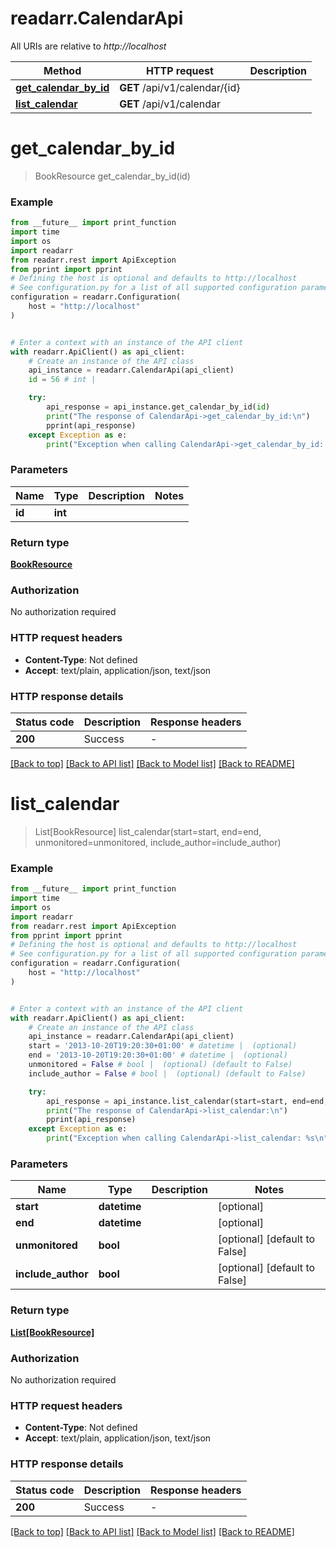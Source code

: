 # readarr.CalendarApi

All URIs are relative to *http://localhost*

Method | HTTP request | Description
------------- | ------------- | -------------
[**get_calendar_by_id**](CalendarApi.md#get_calendar_by_id) | **GET** /api/v1/calendar/{id} | 
[**list_calendar**](CalendarApi.md#list_calendar) | **GET** /api/v1/calendar | 


# **get_calendar_by_id**
> BookResource get_calendar_by_id(id)



### Example

```python
from __future__ import print_function
import time
import os
import readarr
from readarr.rest import ApiException
from pprint import pprint
# Defining the host is optional and defaults to http://localhost
# See configuration.py for a list of all supported configuration parameters.
configuration = readarr.Configuration(
    host = "http://localhost"
)


# Enter a context with an instance of the API client
with readarr.ApiClient() as api_client:
    # Create an instance of the API class
    api_instance = readarr.CalendarApi(api_client)
    id = 56 # int | 

    try:
        api_response = api_instance.get_calendar_by_id(id)
        print("The response of CalendarApi->get_calendar_by_id:\n")
        pprint(api_response)
    except Exception as e:
        print("Exception when calling CalendarApi->get_calendar_by_id: %s\n" % e)
```

### Parameters

Name | Type | Description  | Notes
------------- | ------------- | ------------- | -------------
 **id** | **int**|  | 

### Return type

[**BookResource**](BookResource.md)

### Authorization

No authorization required

### HTTP request headers

 - **Content-Type**: Not defined
 - **Accept**: text/plain, application/json, text/json

### HTTP response details
| Status code | Description | Response headers |
|-------------|-------------|------------------|
**200** | Success |  -  |

[[Back to top]](#) [[Back to API list]](../README.md#documentation-for-api-endpoints) [[Back to Model list]](../README.md#documentation-for-models) [[Back to README]](../README.md)

# **list_calendar**
> List[BookResource] list_calendar(start=start, end=end, unmonitored=unmonitored, include_author=include_author)



### Example

```python
from __future__ import print_function
import time
import os
import readarr
from readarr.rest import ApiException
from pprint import pprint
# Defining the host is optional and defaults to http://localhost
# See configuration.py for a list of all supported configuration parameters.
configuration = readarr.Configuration(
    host = "http://localhost"
)


# Enter a context with an instance of the API client
with readarr.ApiClient() as api_client:
    # Create an instance of the API class
    api_instance = readarr.CalendarApi(api_client)
    start = '2013-10-20T19:20:30+01:00' # datetime |  (optional)
    end = '2013-10-20T19:20:30+01:00' # datetime |  (optional)
    unmonitored = False # bool |  (optional) (default to False)
    include_author = False # bool |  (optional) (default to False)

    try:
        api_response = api_instance.list_calendar(start=start, end=end, unmonitored=unmonitored, include_author=include_author)
        print("The response of CalendarApi->list_calendar:\n")
        pprint(api_response)
    except Exception as e:
        print("Exception when calling CalendarApi->list_calendar: %s\n" % e)
```

### Parameters

Name | Type | Description  | Notes
------------- | ------------- | ------------- | -------------
 **start** | **datetime**|  | [optional] 
 **end** | **datetime**|  | [optional] 
 **unmonitored** | **bool**|  | [optional] [default to False]
 **include_author** | **bool**|  | [optional] [default to False]

### Return type

[**List[BookResource]**](BookResource.md)

### Authorization

No authorization required

### HTTP request headers

 - **Content-Type**: Not defined
 - **Accept**: text/plain, application/json, text/json

### HTTP response details
| Status code | Description | Response headers |
|-------------|-------------|------------------|
**200** | Success |  -  |

[[Back to top]](#) [[Back to API list]](../README.md#documentation-for-api-endpoints) [[Back to Model list]](../README.md#documentation-for-models) [[Back to README]](../README.md)

